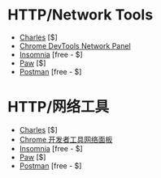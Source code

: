# HTTP/Network Tools

* [Charles](http://www.charlesproxy.com/) [$]
* [Chrome DevTools Network Panel](https://developers.google.com/web/tools/chrome-devtools/profile/network-performance/resource-loading)
* [Insomnia](https://insomnia.rest/) [free - $]
* [Paw](https://paw.cloud/) [$]
* [Postman](https://www.getpostman.com/) [free - $]

# HTTP/网络工具

* [Charles](http://www.charlesproxy.com/) [$]
* [Chrome 开发者工具网络面板](https://developers.google.com/web/tools/chrome-devtools/profile/network-performance/resource-loading)
* [Insomnia](https://insomnia.rest/) [free - $]
* [Paw](https://paw.cloud/) [$]
* [Postman](https://www.getpostman.com/) [free - $]


































 






